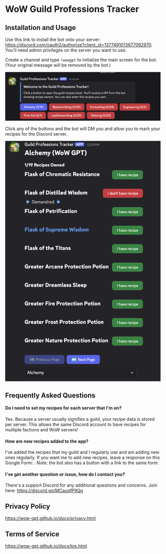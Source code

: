 # WoW Guild Professions Tracker

## Installation and Usage

Use this link to install the bot onto your server: <a href="https://discord.com/oauth2/authorize?client_id=1377491013677092970">https://discord.com/oauth2/authorize?client_id=1377491013677092970</a>.  You'll need admin privileges on the server you want to use.

Create a channel and type <code>!wowgpt</code> to initialize the main screen for the bot.  (Your original message will be removed by the bot.)
                
<img width="500" src="main.png" />

Click any of the buttons and the bot will DM you and allow you to mark your recipes for the Discord server.

<img width="500" src="book.png" />

## Frequently Asked Questions

#### Do I need to set my recipes for each server that I'm on?
Yes.  Because a server usually signifies a guild, your recipe data is stored per server.  This allows the same Discord account to have recipes for multiple factions and WoW servers!

#### How are new recipes added to the app?
I've added the recipes that my guild and I regularly use and am adding new ones regularly.  If you want me to add new recipes, leave a response on this Google Form: <a href="https://docs.google.com/forms/d/e/1FAIpQLSfH2Jm-jeN89_lrcyDUp2zZL9S_YSyaEstQzcEgTQl-yv_nZw/viewform?usp=dialog"></a>.  Note: the bot also has a button with a link to the same form.

#### I've got another question or issue, how do I contact you?
There's a support Discord for any additional questions and concerns.  Join here: <a href="https://discord.gg/MCauqfP9Qg">https://discord.gg/MCauqfP9Qg</a>

## Privacy Policy
<a href="https://wow-gpt.github.io/docs/privacy.html">https://wow-gpt.github.io/docs/privacy.html</a>

## Terms of Service
<a href="https://wow-gpt.github.io/docs/tos.html">https://wow-gpt.github.io/docs/tos.html</a>

